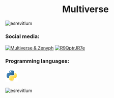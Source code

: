<h1 align="center">Multiverse</h1>

<p align="left"> <img src="https://komarev.com/ghpvc/?username=esrevitlum&label=Profile%20views&color=0e75b6&style=flat" alt="esrevitlum" /> </p>

<h3 align="left">Social media:</h3>
<p align="left">
<a href="https://www.youtube.com/@multizen" target="blank"><img align="center" src="https://raw.githubusercontent.com/rahuldkjain/github-profile-readme-generator/master/src/images/icons/Social/youtube.svg" alt="Multiverse & Zenyph" height="30" width="40" /></a>
<a href="https://discord.gg/R9QptrJR7e" target="blank"><img align="center" src="https://raw.githubusercontent.com/rahuldkjain/github-profile-readme-generator/master/src/images/icons/Social/discord.svg" alt="R9QptrJR7e" height="30" width="40" /></a>
</p>

<h3 align="left">Programming languages:</h3>
<p align="left"> <a href="https://www.python.org" target="_blank" rel="noreferrer"> <img src="https://raw.githubusercontent.com/devicons/devicon/master/icons/python/python-original.svg" alt="python" width="40" height="40"/> </a> </p>

<p><img align="center" src="https://github-readme-stats.vercel.app/api/top-langs?username=esrevitlum&show_icons=true&locale=en&layout=compact" alt="esrevitlum" /></p>
